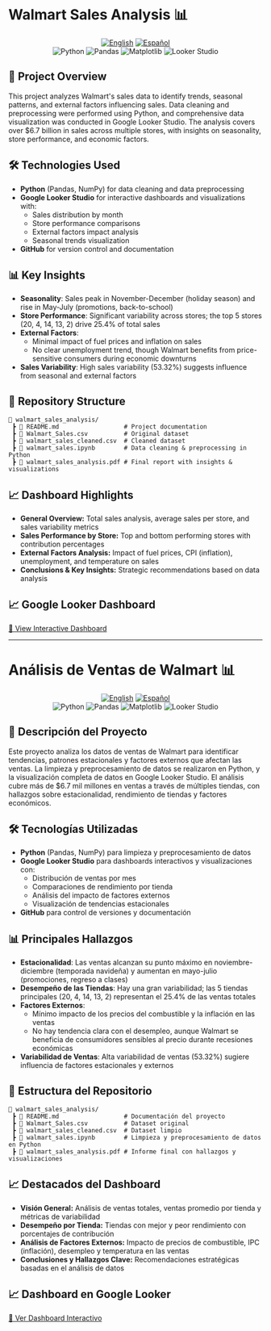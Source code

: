 # Walmart Sales Analysis 📊

<div align="center">
  <a href="#english"><img src="https://img.shields.io/badge/Language-English-blue?style=for-the-badge" alt="English"></a>
  <a href="#español"><img src="https://img.shields.io/badge/Idioma-Español-red?style=for-the-badge" alt="Español"></a>
</div>

<div align="center">
  <img src="https://img.shields.io/badge/Python-3776AB?style=for-the-badge&logo=python&logoColor=white" alt="Python">
  <img src="https://img.shields.io/badge/Pandas-150458?style=for-the-badge&logo=pandas&logoColor=white" alt="Pandas">
  <img src="https://img.shields.io/badge/Matplotlib-3776AB?style=for-the-badge&logo=matplotlib&logoColor=white" alt="Matplotlib">
  <img src="https://img.shields.io/badge/Looker_Studio-4285F4?style=for-the-badge&logo=google&logoColor=white" alt="Looker Studio">
</div>

<a id="english"></a>

## 📌 Project Overview

This project analyzes Walmart's sales data to identify trends, seasonal patterns, and external factors influencing sales. Data cleaning and preprocessing were performed using Python, and comprehensive data visualization was conducted in Google Looker Studio. The analysis covers over $6.7 billion in sales across multiple stores, with insights on seasonality, store performance, and economic factors.

## 🛠 Technologies Used

- **Python** (Pandas, NumPy) for data cleaning and data preprocessing
- **Google Looker Studio** for interactive dashboards and visualizations with:
  - Sales distribution by month
  - Store performance comparisons
  - External factors impact analysis
  - Seasonal trends visualization
- **GitHub** for version control and documentation

## 📊 Key Insights

- **Seasonality**: Sales peak in November-December (holiday season) and rise in May-July (promotions, back-to-school)
- **Store Performance**: Significant variability across stores; the top 5 stores (20, 4, 14, 13, 2) drive 25.4% of total sales
- **External Factors**: 
  - Minimal impact of fuel prices and inflation on sales
  - No clear unemployment trend, though Walmart benefits from price-sensitive consumers during economic downturns
- **Sales Variability**: High sales variability (53.32%) suggests influence from seasonal and external factors

## 📂 Repository Structure

```
📂 walmart_sales_analysis/
 ┣ 📜 README.md                  # Project documentation
 ┣ 📜 Walmart_Sales.csv          # Original dataset
 ┣ 📜 walmart_sales_cleaned.csv  # Cleaned dataset
 ┣ 📜 walmart_sales.ipynb        # Data cleaning & preprocessing in Python
 ┣ 📜 walmart_sales_analysis.pdf # Final report with insights & visualizations
```

## 📈 Dashboard Highlights

- **General Overview:** Total sales analysis, average sales per store, and sales variability metrics
- **Sales Performance by Store:** Top and bottom performing stores with contribution percentages
- **External Factors Analysis:** Impact of fuel prices, CPI (inflation), unemployment, and temperature on sales
- **Conclusions & Key Insights:** Strategic recommendations based on data analysis

## 📈 Google Looker Dashboard

[🔗 View Interactive Dashboard](#)

---

<a id="español"></a>
# Análisis de Ventas de Walmart 📊

<div align="center">
  <a href="#english"><img src="https://img.shields.io/badge/Language-English-blue?style=for-the-badge" alt="English"></a>
  <a href="#español"><img src="https://img.shields.io/badge/Idioma-Español-red?style=for-the-badge" alt="Español"></a>
</div>

<div align="center">
  <img src="https://img.shields.io/badge/Python-3776AB?style=for-the-badge&logo=python&logoColor=white" alt="Python">
  <img src="https://img.shields.io/badge/Pandas-150458?style=for-the-badge&logo=pandas&logoColor=white" alt="Pandas">
  <img src="https://img.shields.io/badge/Matplotlib-3776AB?style=for-the-badge&logo=matplotlib&logoColor=white" alt="Matplotlib">
  <img src="https://img.shields.io/badge/Looker_Studio-4285F4?style=for-the-badge&logo=google&logoColor=white" alt="Looker Studio">
</div>

## 📌 Descripción del Proyecto

Este proyecto analiza los datos de ventas de Walmart para identificar tendencias, patrones estacionales y factores externos que afectan las ventas. La limpieza y preprocesamiento de datos se realizaron en Python, y la visualización completa de datos en Google Looker Studio. El análisis cubre más de $6.7 mil millones en ventas a través de múltiples tiendas, con hallazgos sobre estacionalidad, rendimiento de tiendas y factores económicos.

## 🛠 Tecnologías Utilizadas

- **Python** (Pandas, NumPy) para limpieza y preprocesamiento de datos
- **Google Looker Studio** para dashboards interactivos y visualizaciones con:
  - Distribución de ventas por mes
  - Comparaciones de rendimiento por tienda
  - Análisis del impacto de factores externos
  - Visualización de tendencias estacionales
- **GitHub** para control de versiones y documentación

## 📊 Principales Hallazgos

- **Estacionalidad**: Las ventas alcanzan su punto máximo en noviembre-diciembre (temporada navideña) y aumentan en mayo-julio (promociones, regreso a clases)
- **Desempeño de las Tiendas**: Hay una gran variabilidad; las 5 tiendas principales (20, 4, 14, 13, 2) representan el 25.4% de las ventas totales
- **Factores Externos**: 
  - Mínimo impacto de los precios del combustible y la inflación en las ventas
  - No hay tendencia clara con el desempleo, aunque Walmart se beneficia de consumidores sensibles al precio durante recesiones económicas
- **Variabilidad de Ventas**: Alta variabilidad de ventas (53.32%) sugiere influencia de factores estacionales y externos

## 📂 Estructura del Repositorio

```
📂 walmart_sales_analysis/
 ┣ 📜 README.md                  # Documentación del proyecto
 ┣ 📜 Walmart_Sales.csv          # Dataset original
 ┣ 📜 walmart_sales_cleaned.csv  # Dataset limpio
 ┣ 📜 walmart_sales.ipynb        # Limpieza y preprocesamiento de datos en Python
 ┣ 📜 walmart_sales_analysis.pdf # Informe final con hallazgos y visualizaciones
```

## 📈 Destacados del Dashboard

- **Visión General:** Análisis de ventas totales, ventas promedio por tienda y métricas de variabilidad
- **Desempeño por Tienda:** Tiendas con mejor y peor rendimiento con porcentajes de contribución
- **Análisis de Factores Externos:** Impacto de precios de combustible, IPC (inflación), desempleo y temperatura en las ventas
- **Conclusiones y Hallazgos Clave:** Recomendaciones estratégicas basadas en el análisis de datos

## 📈 Dashboard en Google Looker

[🔗 Ver Dashboard Interactivo](#)
